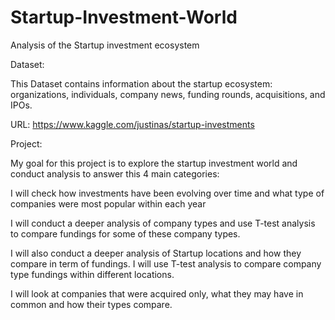 # Startup-Investment-World
Analysis of the Startup investment ecosystem 

Dataset: 


This Dataset contains information about the startup ecosystem: organizations, individuals, company news, funding rounds, acquisitions, and IPOs.

URL: https://www.kaggle.com/justinas/startup-investments



Project:


My goal for this project is to explore the startup investment world and conduct analysis to answer this 4 main categories:

I will check how investments have been evolving over time and what type of companies were most popular within each year

I will conduct a deeper analysis of company types and use T-test analysis to compare fundings for some of these company types.

I will also conduct a deeper analysis of Startup locations and how they compare in term of fundings. I will use T-test analysis to compare company type fundings within different locations.

I will look at companies that were acquired only, what they may have in common and how their types compare.
